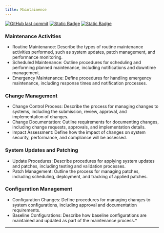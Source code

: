 ```yaml
---
title: Maintainence
---
```

[![GitHub last commit][commitbadge]][commits]
[![Static Badge](https://img.shields.io/badge/Revision_History-gray?logo=searxng&logoColor=ffffff)][commits]
[![Static Badge](https://img.shields.io/badge/Approved-darkgreen?logo=ticktick&logoColor=ffffff)][commits]

<!--bodytext-->
### Maintenance Activities

* Routine Maintenance: Describe the types of routine maintenance activities performed, such as system updates, patch management, and performance monitoring.
* Scheduled Maintenance: Outline procedures for scheduling and performing planned maintenance, including notifications and downtime management.
* Emergency Maintenance: Define procedures for handling emergency maintenance, including response times and notification processes.
  
### Change Management

* Change Control Process: Describe the process for managing changes to systems, including the submission, review, approval, and implementation of changes.
* Change Documentation: Outline requirements for documenting changes, including change requests, approvals, and implementation details.
* Impact Assessment: Define how the impact of changes on system security, performance, and compliance will be assessed.
  
### System Updates and Patching

* Update Procedures: Describe procedures for applying system updates and patches, including testing and validation processes.
* Patch Management: Outline the process for managing patches, including scheduling, deployment, and tracking of applied patches.
  
### Configuration Management

* Configuration Changes: Define procedures for managing changes to system configurations, including approval and documentation requirements.
* Baseline Configurations: Describe how baseline configurations are maintained and updated as part of the maintenance process.*

*** 

<!--ref links -->
[commitbadge]: https://img.shields.io/github/last-commit/jluufigma/grc-docs?path=gov%2Fma.md&logo=figma&logoColor=white&label=last%20updated&color=darkgreen
[commits]: https://github.com/jluufigma/grc-docs/commits/main/gov/ma.md